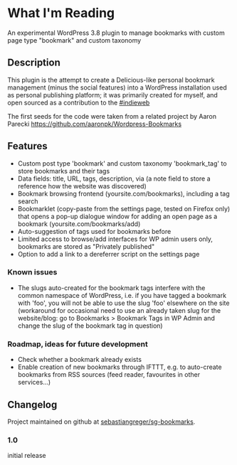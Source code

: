 What I'm Reading
============

An experimental WordPress 3.8 plugin to manage bookmarks with custom page type "bookmark" and custom taxonomy

## Description

This plugin is the attempt to create a Delicious-like personal bookmark management (minus the social features) into a WordPress installation used as personal publishing platform; it was primarily created for myself, and open sourced as a contribution to the [#indieweb](http://indiewebcamp.org)

The first seeds for the code were taken from a related project by Aaron Parecki <https://github.com/aaronpk/Wordpress-Bookmarks>

## Features

* Custom post type 'bookmark' and custom taxonomy 'bookmark_tag' to store bookmarks and their tags
* Data fields: title, URL, tags, description, via (a note field to store a reference how the website was discovered)
* Bookmark browsing frontend (yoursite.com/bookmarks), including a tag search
* Bookmarklet (copy-paste from the settings page, tested on Firefox only) that opens a pop-up dialogue window for adding an open page as a bookmark (yoursite.com/bookmarks/add)
* Auto-suggestion of tags used for bookmarks before
* Limited access to browse/add interfaces for WP admin users only, bookmarks are stored as "Privately published"
* Option to add a link to a dereferrer script on the settings page

### Known issues

* The slugs auto-created for the bookmark tags interfere with the common namespace of WordPress, i.e. if you have tagged a bookmark with 'foo', you will not be able to use the slug 'foo' elsewhere on the site (workaround for occasional need to use an already taken slug for the website/blog: go to Bookmarks > Bookmark Tags in WP Admin and change the slug of the bookmark tag in question)

### Roadmap, ideas for future development

* Check whether a bookmark already exists
* Enable creation of new bookmarks through IFTTT, e.g. to auto-create bookmarks from RSS sources (feed reader, favourites in other services...)

## Changelog

Project maintained on github at [sebastiangreger/sg-bookmarks](https://github.com/sebastiangreger/sg-bookmarks).

### 1.0

initial release

